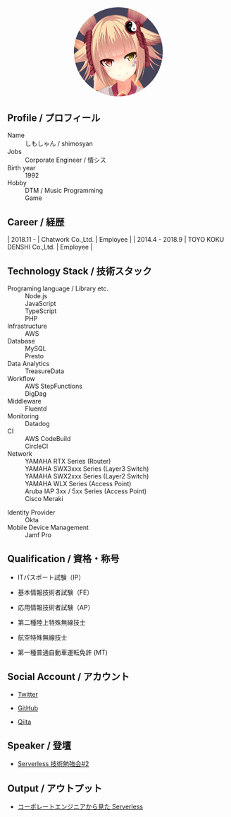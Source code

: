 <!-- markdownlint-disable MD033 MD041-->
<div style="width: 100%;text-align: center;">
  <img src="./avatar.png" alt="AvatarImage" style="border-radius: 50%;width: 40%;">
</div>

## Profile / プロフィール

<dl>
<dt>Name</dt>
<dd>しもしゃん / shimosyan</dd>
<dt>Jobs</dt>
<dd>Corporate Engineer / 情シス</dd>
<dt>Birth year</dt>
<dd>1992</dd>
<dt>Hobby</dt>
<dd>DTM / Music Programming</dd>
<dd>Game</dd>
</dl>

## Career / 経歴

<!-- cspell: disable-->

| 2018.11 -       | Chatwork Co.,Ltd.         | Employee  |
| 2014.4 - 2018.9 | TOYO KOKU DENSHI Co.,Ltd. | Employee  |

<!-- cspell: enable-->

## Technology Stack / 技術スタック

<!-- cspell: disable-->
<dl>
<dt>Programing language / Library etc.</dt>
<dd>Node.js</dd>
<dd>JavaScript</dd>
<dd>TypeScript</dd>
<dd>PHP</dd>
<dt>Infrastructure</dt>
<dd>AWS</dd>
<dt>Database</dt>
<dd>MySQL</dd>
<dd>Presto</dd>
<dt>Data Analytics</dt>
<dd>TreasureData</dd>
<dt>Workflow</dt>
<dd>AWS StepFunctions</dd>
<dd>DigDag</dd>
<dt>Middleware</dt>
<dd>Fluentd</dd>
<dt>Monitoring</dt>
<dd>Datadog</dd>
<dt>CI</dt>
<dd>AWS CodeBuild</dd>
<dd>CircleCI</dd>
<dt>Network</dt>
<dd>YAMAHA RTX Series (Router)</dd>
<dd>YAMAHA SWX3xxx Series (Layer3 Switch)</dd>
<dd>YAMAHA SWX2xxx Series (Layer2 Switch)</dd>
<dd>YAMAHA WLX Series (Access Point)</dd>
<dd>Aruba IAP 3xx / 5xx Series (Access Point)</dd>
<dd>Cisco Meraki</dd>
</dl>

<dl>
<dt>Identity Provider</dt>
<dd>Okta</dd>
<dt>Mobile Device Management</dt>
<dd>Jamf Pro</dd>
</dl>
<!-- cspell: enable-->

## Qualification / 資格・称号

* ITパスポート試験（IP）
* 基本情報技術者試験（FE）
* 応用情報技術者試験（AP）

* 第二種陸上特殊無線技士
* 航空特殊無線技士

* 第一種普通自動車運転免許 (MT)

## Social Account / アカウント

* [Twitter](https://twitter.com/shimosyan)

* [GitHub](https://github.com/shimosyan)
* [Qiita](https://qiita.com/shimosyan) <!-- cspell: disable-line-->

## Speaker / 登壇

* [Serverless 技術勉強会#2](https://techplay.jp/event/764308)

## Output / アウトプット

* [コーポレートエンジニアから見た Serverless](https://speakerdeck.com/shimosyan/serverlessji-shu-mian-qiang-hui-number-2-chatworkdeng-tan-zi-liao)

